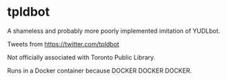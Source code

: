 # tpldbot
A shameless and probably more poorly implemented imitation of YUDLbot.

Tweets from https://twitter.com/tpldbot

Not officially associated with Toronto Public Library.

Runs in a Docker container because DOCKER DOCKER DOCKER.
